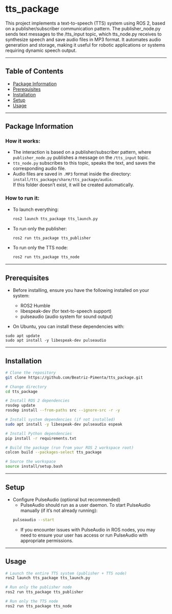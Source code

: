# tts_package

This project implements a text-to-speech (TTS) system using ROS 2, based on a publisher/subscriber communication pattern. The publisher_node.py sends text messages to the /tts_input topic, which tts_node.py receives to synthesize speech and save audio files in MP3 format. It automates audio generation and storage, making it useful for robotic applications or systems requiring dynamic speech output.

---

## Table of Contents

- [Package Information](#package-information)
- [Prerequisites](#prerequisites)
- [Installation](#installation)
- [Setup](#setup)
- [Usage](#usage)

---

## Package Information

### How it works:
- The interaction is based on a publisher/subscriber pattern, where `publisher_node.py` publishes a message on the `/tts_input` topic.
- `tts_node.py` subscribes to this topic, speaks the text, and saves the corresponding audio file.
- Audio files are saved in `.MP3` format inside the directory:  
  `install/tts_package/share/tts_package/audio`.  
  If this folder doesn’t exist, it will be created automatically.

### How to run it:
- To launch everything:  
  ``` bash
  ros2 launch tts_package tts_launch.py
  ```
- To run only the publisher:  
  ``` bash
  ros2 run tts_package tts_publisher
  ```
- To run only the TTS node:  
  ``` bash
  ros2 run tts_package tts_node
  ```

---

## Prerequisites

- Before installing, ensure you have the following installed on your system:
  - ROS2 Humble
  - libespeak-dev (for text-to-speech support)
  - pulseaudio (audio system for sound output)

- On Ubuntu, you can install these dependencies with:
```
sudo apt update
sudo apt install -y libespeak-dev pulseaudio
```

---

## Installation
``` bash
# Clone the repository
git clone https://github.com/Beatriz-Pimenta/tts_package.git

# Change directory
cd tts_package

# Install ROS 2 dependencies
rosdep update
rosdep install --from-paths src --ignore-src -r -y

# Install system dependencies (if not installed)
sudo apt install -y libespeak-dev pulseaudio espeak

# Install Python dependencies
pip install -r requirements.txt

# Build the package (run from your ROS 2 workspace root)
colcon build --packages-select tts_package

# Source the workspace
source install/setup.bash
```

---

## Setup
- Configure PulseAudio (optional but recommended)
  - PulseAudio should run as a user daemon. To start PulseAudio manually (if it’s not already running):
  ``` bash
  pulseaudio --start
  ```
  - If you encounter issues with PulseAudio in ROS nodes, you may need to ensure your user has access or run PulseAudio with appropriate permissions.

---

## Usage
``` bash
# Launch the entire TTS system (publisher + TTS node)
ros2 launch tts_package tts_launch.py

# Run only the publisher node
ros2 run tts_package tts_publisher

# Run only the TTS node
ros2 run tts_package tts_node
```